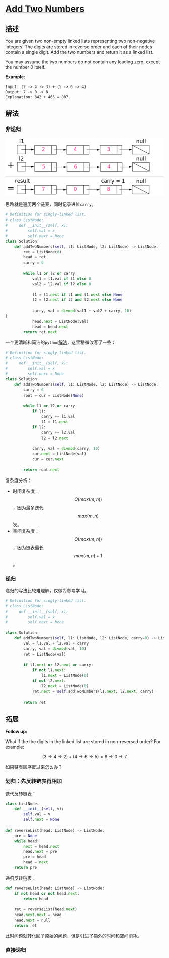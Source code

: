 # [Add Two Numbers](https://leetcode.com/problems/add-two-numbers/)

## [描述](https://leetcode.com/problems/add-two-numbers/)

You are given two non-empty linked lists representing two non-negative integers. The digits are stored in reverse order and each of their nodes contain a single digit. Add the two numbers and return it as a linked list.

You may assume the two numbers do not contain any leading zero, except the number 0 itself.

**Example**:

```text
Input: (2 -> 4 -> 3) + (5 -> 6 -> 4)
Output: 7 -> 0 -> 8
Explanation: 342 + 465 = 807.
```

## 解法

### 非递归

![两个数字相加的可视化：342 + 465 = 807（每个节点包含一个数字，数字以相反的顺序存储。）](pictures/2/two_numbers.png)

思路就是遍历两个链表，同时记录进位`carry`。

```python
# Definition for singly-linked list.
# class ListNode:
#     def __init__(self, x):
#         self.val = x
#         self.next = None
class Solution:
    def addTwoNumbers(self, l1: ListNode, l2: ListNode) -> ListNode:
        ret = ListNode(0)
        head = ret
        carry = 0

        while l1 or l2 or carry:
            val1 = l1.val if l1 else 0
            val2 = l2.val if l2 else 0

            l1 = l1.next if l1 and l1.next else None
            l2 = l2.next if l2 and l2.next else None

            carry, val = divmod(val1 + val2 + carry, 10)
)
            head.next = ListNode(val)
            head = head.next
        return ret.next
```

一个更清晰和简洁的`python`[解法](https://leetcode.com/problems/add-two-numbers/discuss/1016/Clear-python-code-straight-forward)，这里稍微改写了一些：

```python
# Definition for singly-linked list.
# class ListNode:
#     def __init__(self, x):
#         self.val = x
#         self.next = None
class Solution:
    def addTwoNumbers(self, l1: ListNode, l2: ListNode) -> ListNode:
        carry = 0
        root = cur = ListNode(None)

        while l1 or l2 or carry:
            if l1:
                carry += l1.val
                l1 = l1.next
            if l2:
                carry += l2.val
                l2 = l2.next

            carry, val = divmod(carry, 10)
            cur.next = ListNode(val)
            cur = cur.next

        return root.next
```

复杂度分析：

- 时间复杂度：$$O(max(m, n))$$，因为最多迭代$$max(m, n)$$次。
- 空间复杂度：$$O(max(m, n))$$，因为链表最长$$max(m, n) + 1$$。

### 递归

递归的写法比较难理解，仅做为参考学习。

```python
# Definition for singly-linked list.
# class ListNode:
#     def __init__(self, x):
#         self.val = x
#         self.next = None

class Solution:
    def addTwoNumbers(self, l1: ListNode, l2: ListNode, carry=0) -> ListNode:
        val = l1.val + l2.val + carry
        carry, val = divmod(val, 10)
        ret = ListNode(val)

        if l1.next or l2.next or carry:
            if not l1.next:
                l1.next = ListNode(0)
            if not l2.next:
                l2.next = ListNode(0)
            ret.next = self.addTwoNumbers(l1.next, l2.next, carry)

        return ret
```

## 拓展

**Follow up:**

What if the the digits in the linked list are stored in non-reversed order? For example:

$$(3 \to 4 \to 2) + (4 \to 6 \to 5) = 8 \to 0 \to 7$$

如果链表顺序反过来怎么办？

### 划归：先反转链表再相加

迭代反转链表：

```python
class ListNode:
    def __init__(self, v):
        self.val = v
        self.next = None

def reverseList(head: ListNode) -> ListNode:
    pre = None
    while head:
        next = head.next
        head.next = pre
        pre = head
        head = next
    return pre
```

递归反转链表：

```python
def reverseList(head: ListNode) -> ListNode:
    if not head or not head.next:
        return head

    ret = reverseList(head.next)
    head.next.next = head
    head.next = null
    return ret
```

此时问题就转化回了原始的问题，但是引进了额外的时间和空间消耗。

### 直接递归

